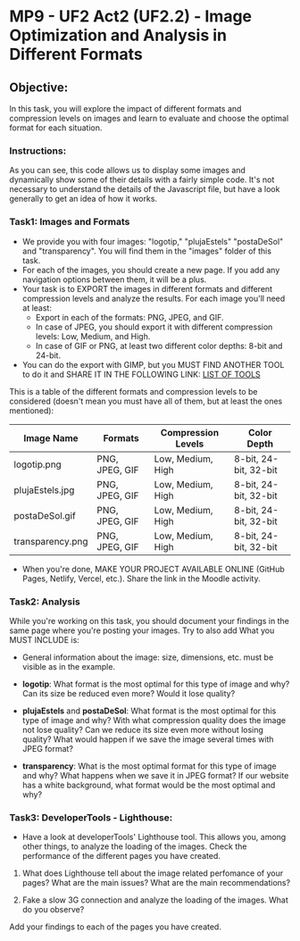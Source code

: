 # MP9 - UF2 Act2 (UF2.2) - Image Optimization and Analysis in Different Formats

## Objective:

In this task, you will explore the impact of different formats and compression levels on images and learn to evaluate and choose the optimal format for each situation.

### Instructions:

As you can see, this code allows us to display some images and dynamically show some of their details with a fairly simple code. It's not necessary to understand the details of the Javascript file, but have a look generally to get an idea of how it works.

### Task1: Images and Formats

- We provide you with four images: "logotip," "plujaEstels" "postaDeSol" and "transparency". You will find them in the "images" folder of this task.
- For each of the images, you should create a new page. If you add any navigation options between them, it will be a plus.
- Your task is to EXPORT the images in different formats and different compression levels and analyze the results. For each image you'll need at least:
  - Export in each of the formats: PNG, JPEG, and GIF.
  - In case of JPEG, you should export it with different compression levels: Low, Medium, and High.
  - In case of GIF or PNG, at least two different color depths: 8-bit and 24-bit.
- You can do the export with GIMP, but you MUST FIND ANOTHER TOOL to do it and SHARE IT IN THE FOLLOWING LINK: [LIST OF TOOLS](https://docs.google.com/spreadsheets/d/1M1cjVm03rX554sMzXRX8MlUFjs7kVy1eBQyo01bVSzY/edit?usp=sharing)

This is a table of the different formats and compression levels to be considered (doesn't mean you must have all of them, but at least the ones mentioned):

| Image Name       | Formats        | Compression Levels | Color Depth           |
| ---------------- | -------------- | ------------------ | --------------------- |
| logotip.png      | PNG, JPEG, GIF | Low, Medium, High  | 8-bit, 24-bit, 32-bit |
| plujaEstels.jpg  | PNG, JPEG, GIF | Low, Medium, High  | 8-bit, 24-bit, 32-bit |
| postaDeSol.gif   | PNG, JPEG, GIF | Low, Medium, High  | 8-bit, 24-bit, 32-bit |
| transparency.png | PNG, JPEG, GIF | Low, Medium, High  | 8-bit, 24-bit, 32-bit |

- When you're done, MAKE YOUR PROJECT AVAILABLE ONLINE (GitHub Pages, Netlify, Vercel, etc.). Share the link in the Moodle activity.

### Task2: Analysis

While you're working on this task, you should document your findings in the same page where you're posting your images. Try to also add What you MUST INCLUDE is:

- General information about the image: size, dimensions, etc. must be visible as in the example.

- **logotip**: What format is the most optimal for this type of image and why? Can its size be reduced even more? Would it lose quality?
- **plujaEstels** and **postaDeSol**: What format is the most optimal for this type of image and why? With what compression quality does the image not lose quality? Can we reduce its size even more without losing quality? What would happen if we save the image several times with JPEG format?
- **transparency**: What is the most optimal format for this type of image and why? What happens when we save it in JPEG format? If our website has a white background, what format would be the most optimal and why?

### Task3: DeveloperTools - Lighthouse:

- Have a look at developerTools' Lighthouse tool. This allows you, among other things, to analyze the loading of the images. Check the performance of the different pages you have created.

1. What does Lighthouse tell about the image related perfomance of your pages? What are the main issues? What are the main recommendations?

2. Fake a slow 3G connection and analyze the loading of the images. What do you observe?

Add your findings to each of the pages you have created.
